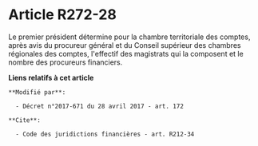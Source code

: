 # Article R272-28

Le premier président détermine pour la chambre territoriale des comptes, après avis du procureur général et du Conseil
supérieur des chambres régionales des comptes, l'effectif des magistrats qui la composent et le nombre des procureurs
financiers.

**Liens relatifs à cet article**

	**Modifié par**:

	  - Décret n°2017-671 du 28 avril 2017 - art. 172

	**Cite**:

	  - Code des juridictions financières - art. R212-34
